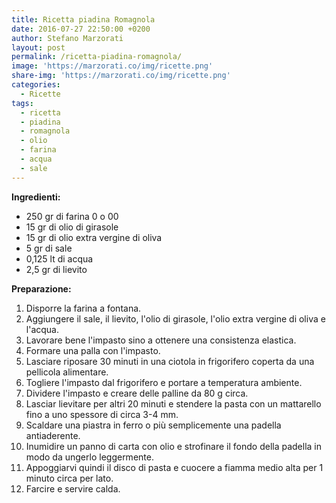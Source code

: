 ```yaml
---
title: Ricetta piadina Romagnola
date: 2016-07-27 22:50:00 +0200
author: Stefano Marzorati
layout: post
permalink: /ricetta-piadina-romagnola/
image: 'https://marzorati.co/img/ricette.png'
share-img: 'https://marzorati.co/img/ricette.png'
categories:
  - Ricette
tags:
  - ricetta
  - piadina
  - romagnola
  - olio
  - farina
  - acqua
  - sale
---
```

**Ingredienti:**   

  - 250 gr di farina 0 o 00
  - 15 gr di olio di girasole
  - 15 gr di olio extra vergine di oliva
  - 5 gr di sale
  - 0,125 lt di acqua
  - 2,5 gr di lievito   
  
**Preparazione:**   
  
1. Disporre la farina a fontana.   
2. Aggiungere il sale, il lievito, l'olio di girasole, l'olio extra vergine di oliva e l'acqua.   
3. Lavorare bene l'impasto sino a ottenere una consistenza elastica.    
4. Formare una palla con l'impasto.   
5. Lasciare riposare 30 minuti in una ciotola in frigorifero coperta da una pellicola alimentare.   
6. Togliere l'impasto dal frigorifero e portare a temperatura ambiente.
7. Dividere l'impasto e creare delle palline da 80 g circa.   
8. Lasciar lievitare per altri 20 minuti e stendere la pasta con un mattarello fino a uno spessore di circa 3-4 mm.   
9. Scaldare una piastra in ferro o più semplicemente una padella antiaderente.   
10. Inumidire un panno di carta con olio e strofinare il fondo della padella in modo da ungerlo leggermente.   
11. Appoggiarvi quindi il disco di pasta e cuocere a fiamma medio alta per 1 minuto circa per lato.   
12. Farcire e servire calda.    
